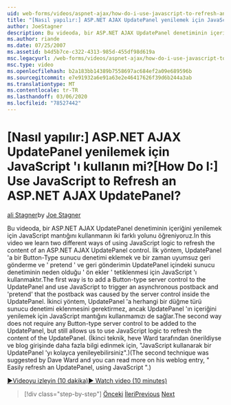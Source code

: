 ```yaml
---
uid: web-forms/videos/aspnet-ajax/how-do-i-use-javascript-to-refresh-an-aspnet-ajax-updatepanel
title: "[Nasıl yapılır:] ASP.NET AJAX UpdatePanel yenilemek için JavaScript 'ı kullanın mi? | Microsoft Docs"
author: JoeStagner
description: Bu videoda, bir ASP.NET AJAX UpdatePanel denetiminin içeriğini yenilemek için JavaScript mantığını kullanmanın iki farklı yolunu öğreniyoruz. İlk yöntem bir... eklemektir
ms.author: riande
ms.date: 07/25/2007
ms.assetid: b4d5b7ce-c322-4313-985d-455df98d619a
msc.legacyurl: /web-forms/videos/aspnet-ajax/how-do-i-use-javascript-to-refresh-an-aspnet-ajax-updatepanel
msc.type: video
ms.openlocfilehash: b2a183bb14389b7558697ac684ef2a09e689596b
ms.sourcegitcommit: e7e91932a6e91a63e2e46417626f39d6b244a3ab
ms.translationtype: MT
ms.contentlocale: tr-TR
ms.lasthandoff: 03/06/2020
ms.locfileid: "78527442"
---
```

# <a name="how-do-i-use-javascript-to-refresh-an-aspnet-ajax-updatepanel"></a><span data-ttu-id="d65be-105">[Nasıl yapılır:] ASP.NET AJAX UpdatePanel yenilemek için JavaScript 'ı kullanın mi?</span><span class="sxs-lookup"><span data-stu-id="d65be-105">[How Do I:] Use JavaScript to Refresh an ASP.NET AJAX UpdatePanel?</span></span>

<span data-ttu-id="d65be-106">[ali Stagner](https://github.com/JoeStagner)</span><span class="sxs-lookup"><span data-stu-id="d65be-106">by [Joe Stagner](https://github.com/JoeStagner)</span></span>

<span data-ttu-id="d65be-107">Bu videoda, bir ASP.NET AJAX UpdatePanel denetiminin içeriğini yenilemek için JavaScript mantığını kullanmanın iki farklı yolunu öğreniyoruz.</span><span class="sxs-lookup"><span data-stu-id="d65be-107">In this video we learn two different ways of using JavaScript logic to refresh the content of an ASP.NET AJAX UpdatePanel control.</span></span> <span data-ttu-id="d65be-108">İlk yöntem, UpdatePanel 'a bir Button-Type sunucu denetimi eklemek ve bir zaman uyumsuz geri gönderme ve ' pretend ' ve geri gönderimin UpdatePanel içindeki sunucu denetiminin neden olduğu ' ön ekler ' tetiklenmesi için JavaScript 'ı kullanmaktır.</span><span class="sxs-lookup"><span data-stu-id="d65be-108">The first way is to add a Button-type server control to the UpdatePanel and use JavaScript to trigger an asynchronous postback and 'pretend' that the postback was caused by the server control inside the UpdatePanel.</span></span> <span data-ttu-id="d65be-109">İkinci yöntem, UpdatePanel 'a herhangi bir düğme türü sunucu denetimi eklenmesini gerektirmez, ancak UpdatePanel 'ın içeriğini yenilemek için JavaScript mantığını kullanmamızı de sağlar.</span><span class="sxs-lookup"><span data-stu-id="d65be-109">The second way does not require any Button-type server control to be added to the UpdatePanel, but still allows us to use JavaScript logic to refresh the content of the UpdatePanel.</span></span> <span data-ttu-id="d65be-110">(İkinci teknik, heve Ward tarafından önerildiyse ve blog girişinde daha fazla bilgi edinmek için, "JavaScript kullanarak bir UpdatePanel 'yı kolayca yenileyebilirsiniz".)</span><span class="sxs-lookup"><span data-stu-id="d65be-110">(The second technique was suggested by Dave Ward and you can read more on his weblog entry, " Easily refresh an UpdatePanel, using JavaScript ".)</span></span>

[<span data-ttu-id="d65be-111">&#9654;Videoyu izleyin (10 dakika)</span><span class="sxs-lookup"><span data-stu-id="d65be-111">&#9654; Watch video (10 minutes)</span></span>](https://channel9.msdn.com/Blogs/ASP-NET-Site-Videos/how-do-i-use-javascript-to-refresh-an-aspnet-ajax-updatepanel)

> [!div class="step-by-step"]
> <span data-ttu-id="d65be-112">[Önceki](how-do-i-build-a-custom-aspnet-ajax-server-control.md)
> [İleri](how-do-i-determine-whether-an-asynchronous-postback-has-occurred.md)</span><span class="sxs-lookup"><span data-stu-id="d65be-112">[Previous](how-do-i-build-a-custom-aspnet-ajax-server-control.md)
[Next](how-do-i-determine-whether-an-asynchronous-postback-has-occurred.md)</span></span>
